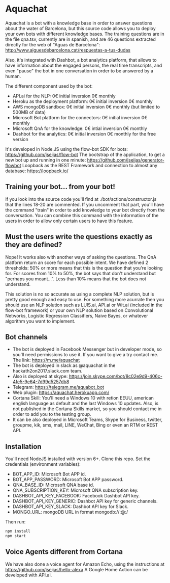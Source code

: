 # Aquachat

Aquachat is a bot with a knowledge base in order to answer questions about the water of Barcelona, but this source code allows you to deploy your own bots with different knowledge bases.
The training questions are in the file qna.tsv, currently are in spanish, and are 46 questions extracted directly for the web of "Aguas de Barcelona": http://www.aiguesdebarcelona.cat/respuestas-a-tus-dudas

Also, it's integrated with Dashbot, a bot analytics platform, that allows to have information about the engaged persons, the real time transcripts, and even "pause" the bot in one conversation in order to be answered by a human.

The different component used by the bot:
- API.ai for the NLP: 0€ initial inversion 0€ monthly
- Heroku as the deployment platform: 0€ initial inversion 0€ monthly
- AWS mongoDB sandbox: 0€ initial inversion 0€ monthly (but limited to 500MB of data)
- Microsoft Bot platform for the connectors: 0€ initial inversion 0€ monthly
- Microsoft QnA for the knowledge: 0€ intial inversion 0€ monthly
- Dashbot for the analytics: 0€ initial inversion 0€ monthly for the free version

It's developed in Node.JS using the flow-bot SDK for bots: https://github.com/jseijas/flow-bot
The bootstrap of the application, to get a new bot up and running in one minute: https://github.com/jseijas/generator-flowbot
Loopback as the REST Framework and connection to almost any database: https://loopback.io/

## Training your bot... from your bot!

If you look into the source code you'll find at ./bot/actions/constructor.js that the lines 18-20 are commented. If you uncomment that part, you'll have the command "train" in order to add knowledge to your bot directly from the conversation.
You can combine this command with the information of the users in order to allow only certain users to have this feature.

## Must the users write the questions exactly as they are defined?

Nope! It works also with another ways of asking the questions. The QnA platform return an score for each possible intent. We have defined 2 thresholds: 50% or more means that this is the question that you're looking for. For scores from 10% to 50%, the bot says that don't understand but "perhaps you meant...". Less than 10% means that the bot does not understand.

This solution is no so accurate as using a complete NLP solution, but is pretty good enough and easy to use. For something more acurrate then you should use an NLP solution such as LUIS.ai, API.ai or Wit.ai (included in the flow-bot framework) or your own NLP solution based on Convolutional Networks, Logistic Regression Classifiers, Naive Bayes, or whatever algorithm you want to implement.

## Bot channels

- The bot is deployed in Facebook Messenger but in developer mode, so you'll need permissions to use it. If you want to give a try contact me. The link: https://m.me/aquachat
- The bot is deployed in slack as @aquachat in the hackath2on2017.slack.com team.
- Also is deployed at skype: https://join.skype.com/bot/8c02e9d9-406c-4fe5-9e64-7d99d5257db8
- Telegram: https://telegram.me/aquabot_bot
- Web plugin: https://aquachat.herokuapp.com/
- Cortana Skill: You'll need a Windows 10 with retion EEUU, american english language as default and the last Windows 10 updates. Also, is not published in the Cortana Skills market, so you should contact me in order to add you to the testing group.
- It can be also deployed in Microsoft Teams, Skype for Business, twitter, groupme, kik, sms, mail, LINE, WeChat, Bing or even an RTM or REST API.

## Installation

You'll need NodeJS installed with version 6+.
Clone this repo.
Set the credentials (environment variables):
- BOT_APP_ID: Microsoft Bot APP id.
- BOT_APP_PASSWORD: Microsoft Bot APP password.
- QNA_BASE_ID: Microsoft QNA base id.
- QNA_SUBSCRIPTION_KEY: Microsoft QNA subscription key.
- DASHBOT_API_KEY_FACEBOOK: Facebook Dashbot API key.
- DASHBOT_API_KEY_GENERIC: Dashbot API key for generic channels.
- DASHBOT_API_KEY_SLACK: Dashbot API key for Slack.
- MONGO_URL: mongoDB URL in format mongodb://<user>:<pass>@<server>:<port>/<database>

Then run:

```bash
npm install
npm start
```
## Voice Agents different from Cortana

We have also done a voice agent for Amazon Echo, using the instructions at https://github.com/jseijas/hello-alexa
A Google Home Action can be developed with API.ai.
